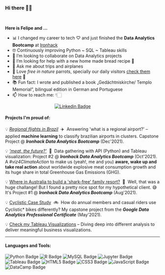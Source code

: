 ### Hi there 👋🏻
<br>

**Here is Felipe and ...**

- 📊 I changed my career to tech ♡ and just finished the **Data Analytics Bootcamp** at [Ironhack](https://www.ironhack.com/)
- 🤓 Continuously improving Python ~ SQL ~ Tableau skills
- 👯 I’m looking to collaborate on Data Analytics projects
- 🤔 I’m looking for help with a new home made bread recipe :bread:
- 💬 Ask me about trips and airplanes
- 🦜 Love *free in nature* parrots, specially our daily visitors [check them here](https://www.wikiaves.com.br/midias.php?tm=f&t=u&u=43713&s=10483#) 💚
- 📚 Fun fact: I wrote and published a book „Gedächtniskirche/ Templo Memorial”, bilingual edition in German and Portuguese
- 📫 How to reach me: 👇🏻

&emsp;&emsp;&emsp;&emsp;&emsp;&emsp;&emsp;&emsp;&emsp;&emsp;&emsp;&ensp;[![Linkedin Badge](https://img.shields.io/badge/LinkedIn-0077B5?style=for-the-badge&logo=linkedin&logoColor=white)](https://www.linkedin.com/in/felipealtermann/)



#### Projects I'm proud of:

💡 [*Regional flights in Brazil*](https://fealt.github.io/brazilian-regional-flights/)&nbsp;&nbsp;✈️&nbsp;&nbsp;Answering 'what is a regional airport?' – applied **machine learning** to classify brazilian airports in clusters. Capstone Project @ ***Ironhack Data Analytics Bootcamp*** (Dec'2021).

💡 [*'meat, the future?'*](https://public.tableau.com/app/profile/altermann/viz/Ironhack_Bootcamp_Project_2_meat_the_future/meat_the_future)&nbsp;&nbsp;🍖&nbsp;&nbsp;Data gathering with API (Python) and Tableau visualization: Project #2 @ ***Ironhack Data Analytics Bootcamp*** (Oct'2021). A *#viz4ClimateAction* to make us (yeah!, me and you) **aware, wake up and take real action** about worldwide explosive meat consumption growth and its huge share in total Greenhouse Gas Emissions (GHG).

💡 [Where in Australia to build a 'shark-free' family resort?](https://fealt.github.io/shark-attacks-australia/)&nbsp;&nbsp;🦈&nbsp;&nbsp;Well, that was a huge challange! But I found a pretty nice spot for my hypothetical client. 😅 It's Project #1 @ ***Ironhack Data Analytics Bootcamp*** (Aug'2021).

💡 [Cyclistic Case Study](https://www.kaggle.com/altermann/cyclistic-case-study-google)&nbsp;&nbsp;🚲&nbsp;&nbsp;How do annual members and casual riders use Cyclistic* bikes differently? My capstone project from the ***Google Data Analytics Professional Certificate*** (May'2021).

💡 [Check my Tableau Visualizations](https://public.tableau.com/app/profile/altermann) – Diving deep into different analysis to deliver meaningful business visualizations.

<hr>

#### Languages and Tools:

![Python Badge](https://img.shields.io/badge/Python-FFD43B?style=for-the-badge&logo=python&logoColor=darkgreen)
![R Badge](https://img.shields.io/badge/R-276DC3?style=for-the-badge&logo=r&logoColor=white)
![MySQL Badge](https://img.shields.io/badge/MySQL-0000FF?style=for-the-badge&logo=mysql&logoColor=white)
![Jupyter Badge](https://img.shields.io/badge/Jupyter-F37626?style=for-the-badge&logo=jupyter&logoColor=white)
![Tableau Badge](https://img.shields.io/badge/Tableau-E21627?style=for-the-badge&logo=tableau&logoColor=white)
![HTML5 Badge](https://img.shields.io/badge/HTML5-E34F26?style=for-the-badge&logo=html5&logoColor=white)
![CSS3 Badge](https://img.shields.io/badge/CSS3-1572B6?style=for-the-badge&logo=css3&logoColor=white)
![JavaScript Badge](https://img.shields.io/badge/JavaScript-323330?style=for-the-badge&logo=javascript&logoColor=F7DF1E)
![DataCamp Badge](https://img.shields.io/badge/DataCamp-03EF62?style=for-the-badge&logo=datacamp&logoColor=white)

<br>
